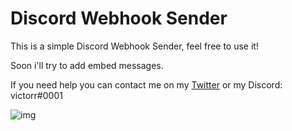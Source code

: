 # Discord Webhook Sender
This is a simple Discord Webhook Sender, feel free to use it!

Soon i'll try to add embed messages.

If you need help you can contact me on my [Twitter](https://twitter.com/notVictoor_) or my Discord: victorr#0001

![img](https://i.imgur.com/ncWzueT.png)
